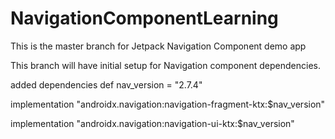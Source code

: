 # NavigationComponentLearning
This is the master branch for Jetpack Navigation Component demo app

This branch will have initial setup for Navigation component dependencies.

added dependencies
def nav_version = "2.7.4"

implementation "androidx.navigation:navigation-fragment-ktx:$nav_version"

implementation "androidx.navigation:navigation-ui-ktx:$nav_version"
